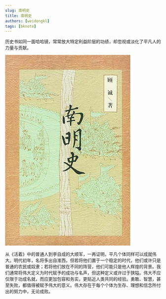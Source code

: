 ```yaml
---
slug: 南明史
title: 南明史
authors: [weidongkl]
tags: [bknote]
---
```

历史书如同一面哈哈镜，常常放大特定利益阶层的功绩，却忽视或淡化了平凡人的力量与贡献。
<!-- truncate -->
![wd](./img/南明史.png)

从《活着》中的普通人到李自成的大顺军，一再证明，平凡个体同样可以成就伟大。明代初年，名将多出自淮西，但若将他们置于一个稳定的时代，他们或许只是普通的农民或奴隶；若将他们放在不同的阵营，他们可能只是他人辉煌的背景。我们通常将伟大定义为时代赋予的成功与名声，但这种定义或许过于狭隘。伟大不应仅限于功成名就，而应更加包容和务实，更贴近人类共同的经验。勇敢、智慧，甚至失败，都值得被赋予伟大的意义。伟大存在于每个个体为生存、理想和信念所付出的努力中，无论成败。